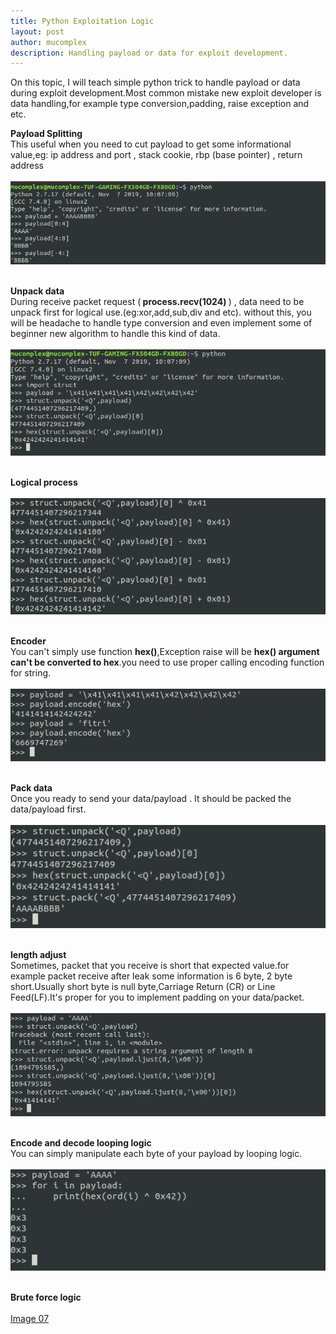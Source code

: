 ```yaml
---
title: Python Exploitation Logic 
layout: post
author: mucomplex
description: Handling payload or data for exploit development.
---
```


On this topic, I will teach simple python trick to handle payload or data during exploit development.Most common mistake new exploit developer is data handling,for example type conversion,padding, raise exception and etc. <br>

<b> Payload Splitting </b> <br>
This useful when you need to cut payload to get some informational value,eg: ip address and port , stack cookie, rbp (base pointer) , return address <br><br>
![Image 01](/images/exploitation_logic/Selection_001.png)<br><br>

<b> Unpack data </b> <br>
During receive packet request (<b> process.recv(1024) </b>) , data need to be unpack first for logical use.(eg:xor,add,sub,div and etc). without this, you will be headache to handle type conversion and even implement some of beginner new algorithm to handle this kind of data.<br><br>
![Image 02](/images/exploitation_logic/Selection_002.png)<br><br>

<b> Logical process </b> <br><br>
![Image 03](/images/exploitation_logic/Selection_003.png)<br><br>

<b> Encoder </b> <br>
You can't simply use function <b>hex()</b>,Exception raise will be <b>hex() argument can't be converted to hex</b>.you need to use proper calling encoding function for string. <br><br>
![Image 04](/images/exploitation_logic/Selection_004.png)<br><br> 

<b> Pack data </b> <br>
Once you ready to send your data/payload . It should be packed the data/payload first. <br><br>
![Image 05](/images/exploitation_logic/Selection_005.png)<br><br> 

<b> length adjust </b> <br>
Sometimes, packet that you receive is short that expected value.for example packet receive after leak some information is 6 byte, 2 byte short.Usually short byte is null byte,Carriage Return (CR) or Line Feed(LF).It's proper for you to implement padding on your data/packet. <br><br>
![Image 06](/images/exploitation_logic/Selection_006.png)<br><br> 

<b> Encode and decode looping logic </b> <br>
You can simply manipulate each byte of your payload by looping logic. <br><br>
![Image 07](/images/exploitation_logic/Selection_007.png)<br><br> 

<b> Brute force logic </b><br><br>
[Image 07](/images/exploitation_logic/Selection_008.png)<br><br> 
